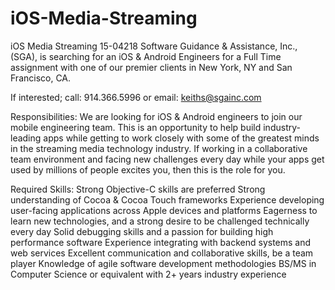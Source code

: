# iOS-Media-Streaming
iOS Media Streaming
15-04218
Software Guidance & Assistance, Inc., (SGA), is searching for an iOS & Android Engineers for a Full Time assignment with one of our premier clients in New York, NY and San Francisco, CA.

If interested; call: 914.366.5996 or email: keiths@sgainc.com

Responsibilities:
We are looking for iOS & Android engineers to join our mobile engineering team.
This is an opportunity to help build industry-leading apps while getting to work closely with some of the greatest minds in the streaming media technology industry.
If working in a collaborative team environment and facing new challenges every day while your apps get used by millions of people excites you, then this is the role for you.

Required Skills:
Strong Objective-C skills are preferred
Strong understanding of Cocoa & Cocoa Touch frameworks
Experience developing user-facing applications across Apple devices and platforms
Eagerness to learn new technologies, and a strong desire to be challenged technically every day
Solid debugging skills and a passion for building high performance software
Experience integrating with backend systems and web services
Excellent communication and collaborative skills, be a team player
Knowledge of agile software development methodologies
BS/MS in Computer Science or equivalent with 2+ years industry experience
